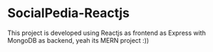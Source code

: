 # SocialPedia-Reactjs
This project is developed using Reactjs as frontend as Express with MongoDB as backend, yeah its MERN project :))
